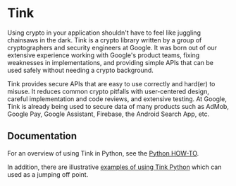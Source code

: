 # Tink

Using crypto in your application shouldn't have to feel like juggling chainsaws
in the dark. Tink is a crypto library written by a group of cryptographers and
security engineers at Google. It was born out of our extensive experience
working with Google's product teams, fixing weaknesses in implementations, and
providing simple APIs that can be used safely without needing a crypto
background.

Tink provides secure APIs that are easy to use correctly and hard(er) to misuse.
It reduces common crypto pitfalls with user-centered design, careful
implementation and code reviews, and extensive testing. At Google, Tink is
already being used to secure data of many products such as AdMob, Google Pay,
Google Assistant, Firebase, the Android Search App, etc.

## Documentation

For an overview of using Tink in Python, see the
[Python HOW-TO](../g3doc/PYTHON-HOWTO.md).

In addition, there are illustrative [examples of using Tink
Python](https://github.com/google/tink/tree/master/examples/python/) which can
used as a jumping off point.
